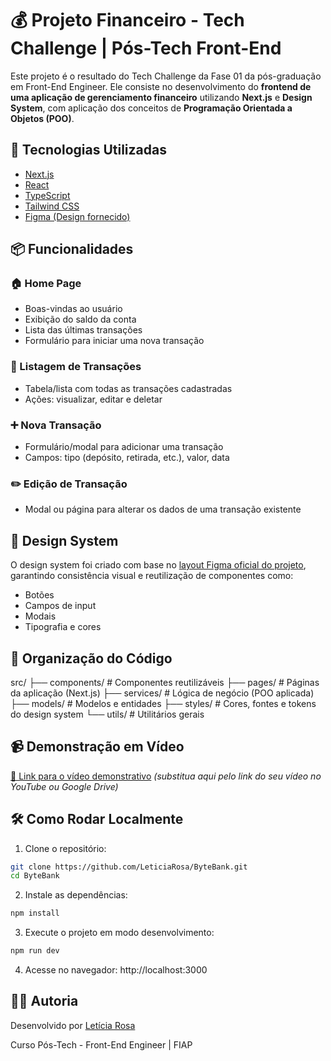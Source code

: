 # 💰 Projeto Financeiro - Tech Challenge | Pós-Tech Front-End

Este projeto é o resultado do Tech Challenge da Fase 01 da pós-graduação em Front-End Engineer. Ele consiste no desenvolvimento do **frontend de uma aplicação de gerenciamento financeiro** utilizando **Next.js** e **Design System**, com aplicação dos conceitos de **Programação Orientada a Objetos (POO)**.

## 🚀 Tecnologias Utilizadas

- [Next.js](https://nextjs.org/)
- [React](https://reactjs.org/)
- [TypeScript](https://www.typescriptlang.org/)
- [Tailwind CSS](https://tailwindcss.com/)
- [Figma (Design fornecido)](https://www.figma.com/design/ns5TC3X5Xr8V7I3LYKg9KA/Projeto-Financeiro?node-id=503-4264)
  
## 📦 Funcionalidades

### 🏠 Home Page
- Boas-vindas ao usuário
- Exibição do saldo da conta
- Lista das últimas transações
- Formulário para iniciar uma nova transação

### 📃 Listagem de Transações
- Tabela/lista com todas as transações cadastradas
- Ações: visualizar, editar e deletar

### ➕ Nova Transação
- Formulário/modal para adicionar uma transação
- Campos: tipo (depósito, retirada, etc.), valor, data

### ✏️ Edição de Transação
- Modal ou página para alterar os dados de uma transação existente

## 🎨 Design System
O design system foi criado com base no [layout Figma oficial do projeto](https://www.figma.com/design/ns5TC3X5Xr8V7I3LYKg9KA/Projeto-Financeiro?node-id=503-4264), garantindo consistência visual e reutilização de componentes como:
- Botões
- Campos de input
- Modais
- Tipografia e cores

## 🧱 Organização do Código

src/
├── components/ # Componentes reutilizáveis
├── pages/ # Páginas da aplicação (Next.js)
├── services/ # Lógica de negócio (POO aplicada)
├── models/ # Modelos e entidades
├── styles/ # Cores, fontes e tokens do design system
└── utils/ # Utilitários gerais

## 📹 Demonstração em Vídeo

[🔗 Link para o vídeo demonstrativo](#) *(substitua aqui pelo link do seu vídeo no YouTube ou Google Drive)*

## 🛠️ Como Rodar Localmente

1. Clone o repositório:

```bash
git clone https://github.com/LeticiaRosa/ByteBank.git
cd ByteBank
```

2. Instale as dependências:
```bash
npm install
```

3. Execute o projeto em modo desenvolvimento:

```bash
npm run dev
```

4. Acesse no navegador: http://localhost:3000

## 👨‍💻 Autoria

Desenvolvido por [Letícia Rosa](https://github.com/LeticiaRosa)

Curso Pós-Tech - Front-End Engineer | FIAP

